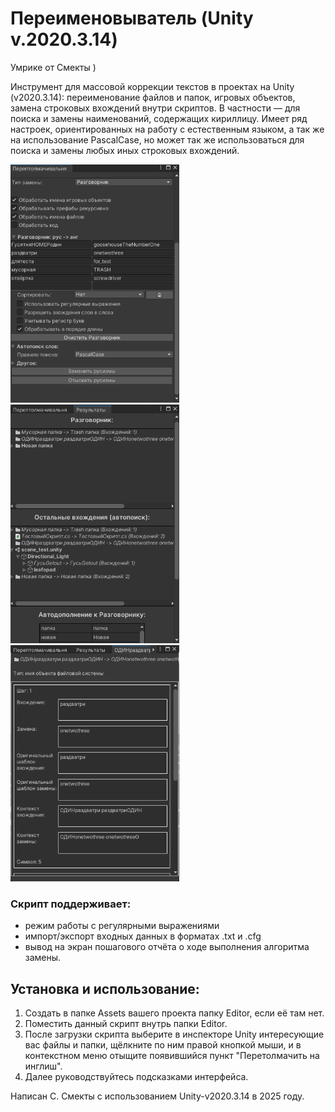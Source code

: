 # Переименовыватель (Unity v.2020.3.14)
Умрике от Смекты )

Инструмент для массовой коррекции текстов в проектах на Unity (v2020.3.14): переименование файлов и папок, игровых объектов, замена строковых вхождений внутри скриптов. В частности — для поиска и замены наименований, содержащих кириллицу. Имеет ряд настроек, ориентированных на работу с естественным языком, а так же на использование PascalCase, но может так же использоваться для поиска и замены любых иных строковых вхождений.

<img src=screenshot_1.png width=270 alt="Скриншот 1"> <img src=screenshot_2.png width=270 alt="Скриншот 1"> <img src=screenshot_3.png width=270 alt="Скриншот 1">

### Скрипт поддерживает:
  
* режим работы с регулярными выражениями
* импорт/экспорт входных данных в форматах .txt и .cfg
* вывод на экран пошагового отчёта о ходе выполнения алгоритма замены.

 ## Установка и использование:
 
1. Создать в папке Assets вашего проекта папку Editor, если её там нет.
2. Поместить данный скрипт внутрь папки Editor.
3. После загрузки скрипта выберите в инспекторе Unity интересующие вас файлы и папки, щёлкните по ним правой кнопкой мыши, и в контекстном меню отыщите появившийся пункт "Перетолмачить на инглиш". 
4. Далее руководствуйтесь подсказками интерфейса.

Написан С. Смекты с использованием Unity-v2020.3.14 в 2025 году.

